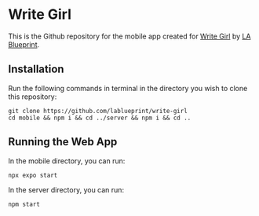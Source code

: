 # Write Girl

This is the Github repository for the mobile app created for [Write Girl](https://www.writegirl.org) by [LA Blueprint](https://lablueprint.org/).

## Installation
Run the following commands in terminal in the directory you wish to clone this repository:

```
git clone https://github.com/lablueprint/write-girl
cd mobile && npm i && cd ../server && npm i && cd ..
```

## Running the Web App

In the mobile directory, you can run:

`npx expo start`

In the server directory, you can run:

`npm start`
